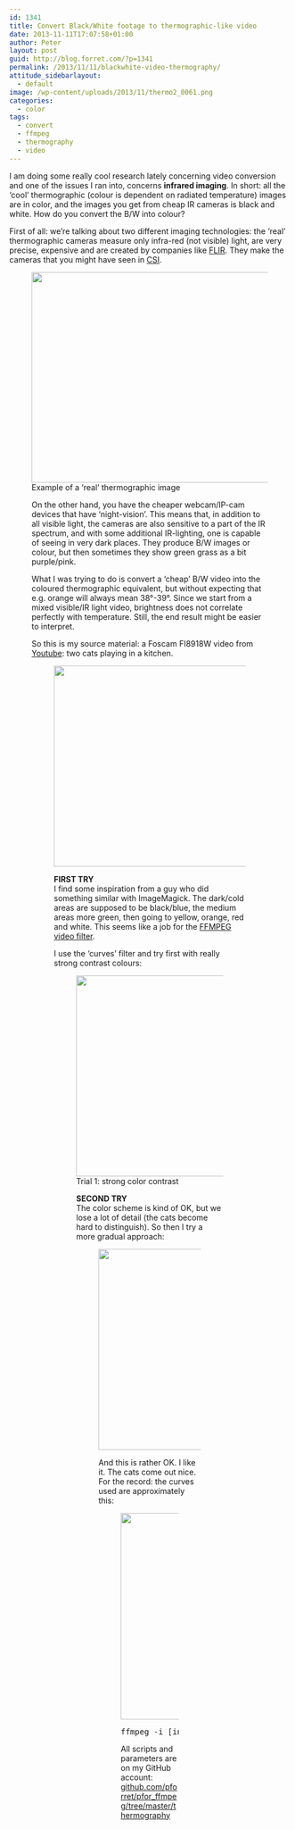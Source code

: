 ```yaml
---
id: 1341
title: Convert Black/White footage to thermographic-like video
date: 2013-11-11T17:07:58+01:00
author: Peter
layout: post
guid: http://blog.forret.com/?p=1341
permalink: /2013/11/11/blackwhite-video-thermography/
attitude_sidebarlayout:
  - default
image: /wp-content/uploads/2013/11/thermo2_0061.png
categories:
  - color
tags:
  - convert
  - ffmpeg
  - thermography
  - video
---
```

I am doing some really cool research lately concerning video conversion and one of the issues I ran into, concerns **infrared imaging**. In short: all the &#8216;cool&#8217; thermographic (colour is dependent on radiated temperature) images are in color, and the images you get from cheap IR cameras is black and white. How do you convert the B/W into colour? 

First of all: we&#8217;re talking about two different imaging technologies: the &#8216;real&#8217; thermographic cameras measure only infra-red (not visible) light, are very precise, expensive and are created by companies like [FLIR](http://www.flir.com/). They make the cameras that you might have seen in [CSI](http://www.youtube.com/watch?v=o0eU-jR-POg). <figure class="wp-block-image size-large">

<img  width="500" height="377" src="http://blog.forret.com/wp-content/uploads/2013/11/example_flir1.jpg" alt="" class="wp-image-1342" srcset="https://blog.forret.com/wp-content/uploads/2013/11/example_flir1.jpg 500w, https://blog.forret.com/wp-content/uploads/2013/11/example_flir1-300x226.jpg 300w" sizes="(max-width: 500px) 100vw, 500px" />  Example of a &#8216;real&#8217; thermographic image   

On the other hand, you have the cheaper webcam/IP-cam devices that have &#8216;night-vision&#8217;. This means that, in addition to all visible light, the cameras are also sensitive to a part of the IR spectrum, and with some additional IR-lighting, one is capable of seeing in very dark places. They produce B/W images or colour, but then sometimes they show green grass as a bit purple/pink. 

What I was trying to do is convert a &#8216;cheap&#8217; B/W video into the coloured thermographic equivalent, but without expecting that e.g. orange will always mean 38°-39°. Since we start from a mixed visible/IR light video, brightness does not correlate perfectly with temperature. Still, the end result might be easier to interpret. 

So this is my source material: a Foscam FI8918W video from [Youtube](http://www.youtube.com/watch?v=Xvrcb5Pqam0): two cats playing in a kitchen. <figure class="wp-block-image size-large">

<img  width="480" height="360" src="http://blog.forret.com/wp-content/uploads/2013/11/thermo0_0061.png" alt="" class="wp-image-1343" srcset="https://blog.forret.com/wp-content/uploads/2013/11/thermo0_0061.png 480w, https://blog.forret.com/wp-content/uploads/2013/11/thermo0_0061-300x225.png 300w" sizes="(max-width: 480px) 100vw, 480px" />   

**FIRST TRY**  
I find some inspiration from a guy who did something similar with ImageMagick. The dark/cold areas are supposed to be black/blue, the medium areas more green, then going to yellow, orange, red and white. This seems like a job for the [FFMPEG video filter](http://ffmpeg.org/ffmpeg-filters.html).

I use the &#8216;curves&#8217; filter and try first with really strong contrast colours:<figure class="wp-block-image size-large is-resized">

<img  src="http://blog.forret.com/wp-content/uploads/2013/11/thermo1_0061.png" alt="" class="wp-image-1344" width="480" height="360" srcset="https://blog.forret.com/wp-content/uploads/2013/11/thermo1_0061.png 480w, https://blog.forret.com/wp-content/uploads/2013/11/thermo1_0061-300x225.png 300w" sizes="(max-width: 480px) 100vw, 480px" />  Trial 1: strong color contrast   

**SECOND TRY**  
The color scheme is kind of OK,&nbsp;but we lose a lot of detail (the cats become hard to distinguish). So then I try a more gradual approach: <figure class="wp-block-image size-large">

<img  width="480" height="360" src="http://blog.forret.com/wp-content/uploads/2013/11/thermo2_0061.png" alt="" class="wp-image-1345" srcset="https://blog.forret.com/wp-content/uploads/2013/11/thermo2_0061.png 480w, https://blog.forret.com/wp-content/uploads/2013/11/thermo2_0061-300x225.png 300w" sizes="(max-width: 480px) 100vw, 480px" />   

And this is rather OK. I like it. The cats come out nice. For the record: the curves used are approximately this: <figure class="wp-block-image size-large">

<img  width="701" height="370" src="http://blog.forret.com/wp-content/uploads/2013/11/bw_to_thermo1.jpg" alt="" class="wp-image-1346" srcset="https://blog.forret.com/wp-content/uploads/2013/11/bw_to_thermo1.jpg 701w, https://blog.forret.com/wp-content/uploads/2013/11/bw_to_thermo1-300x158.jpg 300w" sizes="(max-width: 701px) 100vw, 701px" />   

<pre class="wp-block-preformatted">ffmpeg -i [input file] -vf "curves=r='0.4/0 0.6/1':g='.25/1 .75/.5 .9/0 1/1':b='0/1 .25/0 .75/0 1/1'" -y [output file]</pre>

All scripts and parameters are on my GitHub account: [github.com/pforret/pfor_ffmpeg/tree/master/thermography](https://github.com/pforret/pfor_ffmpeg/tree/master/thermography)